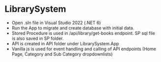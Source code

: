 # LibrarySystem
- Open .sln file in Visual Studio 2022 (.NET 6)
- Run the App to migrate and create database with initial data.
- Stored Procedure is used in <host>/api/library/get-books endpoint. SP sql file is also saved in SP folder.
- API is created in API folder under LibrarySystem.App
- Vanilla js is used for event handling and calling of API endpoints (Home Page, Category and Sub Category dropdownlists)

